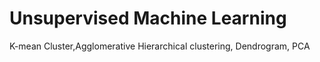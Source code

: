 # Unsupervised Machine Learning 
 K-mean Cluster,Agglomerative Hierarchical clustering, Dendrogram, PCA 

